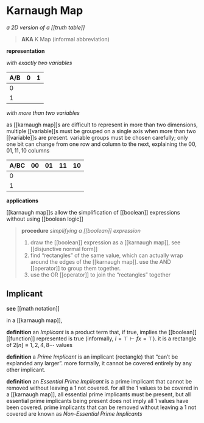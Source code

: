 # Karnaugh Map

_a 2D version of a [[truth table]]_

> **AKA** K Map (informal abbreviation)

**representation**

_with exactly two variables_

| A/B | 0   | 1   |
| --- | --- | --- |
| 0   |     |     |
| 1   |     |     |

_with more than two variables_

as [[karnaugh map]]s are difficult to represent in more than two dimensions, multiple [[variable]]s must be grouped on a single axis when more than two [[variable]]s are present. variable groups must be chosen carefully; only one bit can change from one row and column to the next, explaining the $00, 01, 11, 10$ columns

| A/BC | 00  | 01  | 11  | 10  |
| ---- | --- | --- | --- | --- |
| 0    |     |     |     |     |
| 1    |     |     |     |     |

**applications**

[[karnaugh map]]s allow the simplification of [[boolean]] expressions without using [[boolean logic]]

> **procedure** _simplifying a [[boolean]] expression_
>
> 1. draw the [[boolean]] expression as a [[karnaugh map]], see [[disjunctive normal form]]
> 2. find “rectangles” of the same value, which can actually wrap around the edges of the [[karnaugh map]]. use the AND [[operator]] to group them together.
> 3. use the OR [[operator]] to join the “rectangles” together

## Implicant

**see** [[math notation]]

in a [[karnaugh map]],

**definition** an _Implicant_ is a product term that, if true, implies the [[boolean]] [[function]] represented is true (informally, $I = \top \vdash f x = \top$). it is a rectangle of $2[n] \equiv 1, 2, 4, 8 \cdots$ values

**definition** a _Prime Implicant_ is an implicant (rectangle) that “can’t be explanded any larger”. more formally, it cannot be covered entirely by any other implicant.

**definition** an _Essential Prime Implicant_ is a prime implicant that cannot be removed without leaving a $1$ not covered. for all the $1$ values to be covered in a [[karnaugh map]], all essential prime implicants must be present, but all essential prime implicants being present does not imply all $1$ values have been covered. prime implicants that can be removed without leaving a $1$ not covered are known as _Non-Essential Prime Implicants_
